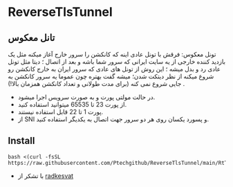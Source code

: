 # ReverseTlsTunnel 
## تانل معکوس

تونل معکوس: فرقش با تونل عادی اینه که کانکشن را سرور خارج آغاز میکنه مثل یک بازدید کننده خارجی از یه سایت ایرانی که سرور شما باشه و بعد از اتصال ؛ دیتا مثل تونل عادی رد و بدل میشه ؛ این روش از تونل های عادی که سرور ایران به خارج کانکشن رو شروع میکنه از نظر دیتکت شدن؛ میشه گفت بهتره چون عموما یه سرور کانکشن به جایی شروع نمی کنه (برای مدت طولانی و تعداد کانکشن همزمان بالا!)
.

- در حالت مولتی پورت و به صورت سرویس اجرا میشود. 
- از پورت 23 تا 65535 میتوانید استفاده کنید. 
- پورت 1 تا 22 قابل استفاده نیستند. 
- از SNI و پسورد یکسان روی هر دو سرور جهت اتصال به یکدیگر استفاده کنید. 



## Install 

```
bash <(curl -fsSL https://raw.githubusercontent.com/Ptechgithub/ReverseTlsTunnel/main/RtTunnel.sh)
```






- با تشکر از [radkesvat](https://github.com/radkesvat/ReverseTlsTunnel/tree/master)
